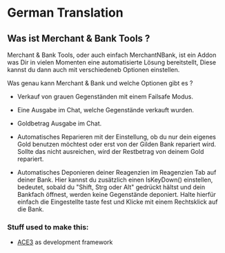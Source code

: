 # German Translation
## Was ist Merchant & Bank Tools ?

Merchant & Bank Tools, oder auch einfach MerchantNBank, ist ein Addon was Dir in vielen Momenten eine automatisierte Lösung bereitstellt, Diese kannst du dann auch mit verschiedeneb Optionen einstellen.

Was genau kann Merchant & Bank und welche Optionen gibt es ?


 * Verkauf von grauen Gegenständen mit einem Failsafe Modus.
 * Eine Ausgabe im Chat, welche Gegenstände verkauft wurden.
 * Goldbetrag Ausgabe im Chat.
 
 
 * Automatisches Reparieren mit der Einstellung, ob du nur dein eigenes Gold benutzen möchtest oder erst von der Gilden Bank repariert wird. Sollte das nicht ausreichen, wird der Restbetrag von deinem Gold repariert.


 * Automatisches Deponieren deiner Reagenzien im Reagenzien Tab auf deiner Bank. Hier kannst du zusätzlich einen IsKeyDown() einstellen, bedeutet, sobald du "Shift, Strg oder Alt" gedrückt hältst und dein Bankfach öffnest, werden keine Gegenstände deponiert. Halte hierfür einfach die Eingestellte taste fest und Klicke mit einem Rechtsklick auf die Bank.


### Stuff used to make this:

 * [ACE3](https://www.wowace.com/projects/ace3) as development framework
